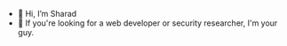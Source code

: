 - 👋 Hi, I’m Sharad
- 👀 If you're looking for a web developer or security researcher, I'm your guy.

<!---
paponahmedsharad/paponahmedsharad is a ✨ special ✨ repository because its `README.md` (this file) appears on your GitHub profile.
You can click the Preview link to take a look at your changes.
--->
